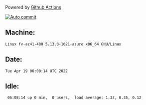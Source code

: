 Powered by [Github Actions](https://github.com/features/actions)

[![Auto commit](https://github.com/gyfary/workstation/workflows/Auto%20commit/badge.svg)](https://github.com/gyfary/workstation/actions?query=workflow%3A%22Auto+commit%22)

## Machine:
```
Linux fv-az41-480 5.13.0-1021-azure x86_64 GNU/Linux
```
## Date:
```
Tue Apr 19 06:08:14 UTC 2022
```
## Idle:
```
 06:08:14 up 0 min,  0 users,  load average: 1.33, 0.35, 0.12
```
